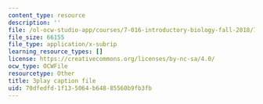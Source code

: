 ```yaml
---
content_type: resource
description: ''
file: /ol-ocw-studio-app/courses/7-016-introductory-biology-fall-2018/70dfedfd1f135064b64885560b9fb3fb_QTdJiG7mV40.vtt
file_size: 66155
file_type: application/x-subrip
learning_resource_types: []
license: https://creativecommons.org/licenses/by-nc-sa/4.0/
ocw_type: OCWFile
resourcetype: Other
title: 3play caption file
uid: 70dfedfd-1f13-5064-b648-85560b9fb3fb
---
```

